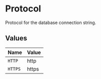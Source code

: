# Protocol

Protocol for the database connection string.


## Values

| Name    | Value   |
| ------- | ------- |
| `HTTP`  | http    |
| `HTTPS` | https   |